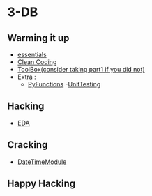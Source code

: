 # 3-DB
## Warming it up 
- [essentials](https://www.datacamp.com/courses/data-types-for-data-science-in-python "first")
- [Clean Coding](https://www.datacamp.com/courses/writing-efficient-python-code "Clean Coding")
- [ToolBox(consider taking part1 if you did not) ](https://www.datacamp.com/courses/python-data-science-toolbox-part-2 "ToolBox(consider taking part1 if you did not) ")
- Extra :
	- [PyFunctions](https://www.datacamp.com/courses/writing-functions-in-python "PyFunctions")
	-[UnitTesting](https://www.datacamp.com/courses/unit-testing-for-data-science-in-python "UnitTesting")

## Hacking 
- [EDA](https://www.datacamp.com/courses/exploratory-data-analysis-in-python "EDA")

## Cracking
- [DateTimeModule](https://app.datacamp.com/learn/courses/working-with-dates-and-times-in-python "DateTimeModule")

## Happy Hacking 
